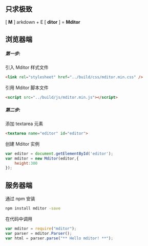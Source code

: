 ## 只求极致

[ **M** ] arkdown + E [ **ditor** ] = **Mditor**    


## 浏览器端

##### 第一步:

引入 Mditor 样式文件  
```html
<link rel="stylesheet" href="../build/css/mditor.min.css" />
```

引用 Mditor 脚本文件
```html
<script src="../build/js/mditor.min.js"></script>
```

##### 第二步:

添加 textarea 元素
```html
<textarea name="editor" id="editor">
```

创建 Mditor 实例
```javascript
var editor = document.getElementById('editor');
var mditor = new Mditor(editor,{
	height:300
});
```

## 服务器端

通过 npm 安装
```sh
npm install mditor -save
```

在代码中调用
```javascript
var mditor = require("mditor");
var parser = mditor.Parser();
var html = parser.parse("** Hello mditor! **");
```